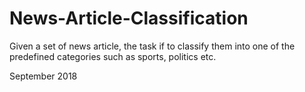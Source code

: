 # News-Article-Classification
Given a set of news article, the task if to classify them into one of the predefined categories such as sports, politics etc. 

September 2018
